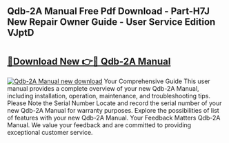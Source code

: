 ## Qdb-2A Manual Free Pdf Download - Part-H7J New Repair Owner Guide - User Service Edition VJptD

# <h2><a href="http://bc9834.oget.top/?id=Qdb-2A+Manual">🔗Download New 👉🔴 Qdb-2A Manual</a></h2>

[![Qdb-2A Manual new download](https://i.imgur.com/5g1atiW.png)](http://bc9834.oget.top/?id=Qdb-2A+Manual)
Your Comprehensive Guide This user manual provides a complete overview of your new Qdb-2A Manual, including installation, operation, maintenance, and troubleshooting tips. Please Note the Serial Number Locate and record the serial number of your new Qdb-2A Manual for warranty purposes. Explore the possibilities of list of features with your new Qdb-2A Manual. Your Feedback Matters Qdb-2A Manual. We value your feedback and are committed to providing exceptional customer service.
